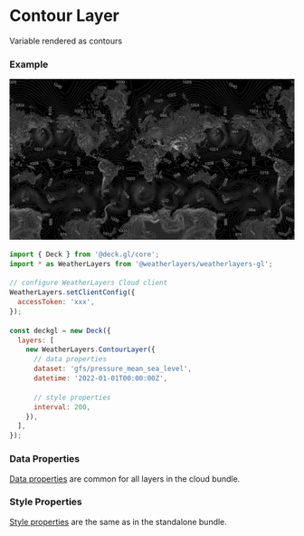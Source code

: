 # Contour Layer

Variable rendered as contours

### Example

![Contour Layer](../../../.gitbook/assets/contour-layer.png)

```javascript
import { Deck } from '@deck.gl/core';
import * as WeatherLayers from '@weatherlayers/weatherlayers-gl';

// configure WeatherLayers Cloud client
WeatherLayers.setClientConfig({
  accessToken: 'xxx',
});

const deckgl = new Deck({
  layers: [
    new WeatherLayers.ContourLayer({
      // data properties
      dataset: 'gfs/pressure_mean_sea_level',
      datetime: '2022-01-01T00:00:00Z',
      
      // style properties
      interval: 200,
    }),
  ],
});
```

### Data Properties

[Data properties](../data.md#data-properties) are common for all layers in the cloud bundle.

### Style Properties

[Style properties](../../standalone-bundle/layers/raster-layer.md#style-properties) are the same as in the standalone bundle.
